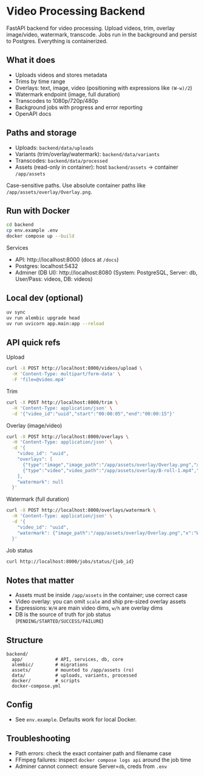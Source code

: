 # Video Processing Backend

FastAPI backend for video processing. Upload videos, trim, overlay image/video, watermark, transcode. Jobs run in the background and persist to Postgres. Everything is containerized.

## What it does

- Uploads videos and stores metadata
- Trims by time range
- Overlays: text, image, video (positioning with expressions like `(W-w)/2`)
- Watermark endpoint (image, full duration)
- Transcodes to 1080p/720p/480p
- Background jobs with progress and error reporting
- OpenAPI docs

## Paths and storage

- Uploads: `backend/data/uploads`
- Variants (trim/overlay/watermark): `backend/data/variants`
- Transcodes: `backend/data/processed`
- Assets (read-only in container): host `backend/assets` → container `/app/assets`

Case-sensitive paths. Use absolute container paths like `/app/assets/overlay/Overlay.png`.

## Run with Docker

```bash
cd backend
cp env.example .env
docker compose up --build
```

Services
- API: http://localhost:8000 (docs at `/docs`)
- Postgres: localhost:5432
- Adminer (DB UI): http://localhost:8080 (System: PostgreSQL, Server: db, User/Pass: videos, DB: videos)

## Local dev (optional)

```bash
uv sync
uv run alembic upgrade head
uv run uvicorn app.main:app --reload
```

## API quick refs

Upload
```bash
curl -X POST http://localhost:8000/videos/upload \
  -H 'Content-Type: multipart/form-data' \
  -F 'file=@video.mp4'
```

Trim
```bash
curl -X POST http://localhost:8000/trim \
  -H 'Content-Type: application/json' \
  -d '{"video_id":"uuid","start":"00:00:05","end":"00:00:15"}'
```

Overlay (image/video)
```bash
curl -X POST http://localhost:8000/overlays \
  -H 'Content-Type: application/json' \
  -d '{
    "video_id": "uuid",
    "overlays": [
      {"type":"image","image_path":"/app/assets/overlay/Overlay.png","x":"(W-w)/2","y":"20","start":0,"end":null,"opacity":0.85},
      {"type":"video","video_path":"/app/assets/overlay/B-roll-1.mp4","x":"(W-w)/2","y":"H-h-20","start":0,"end":4}
    ],
    "watermark": null
  }'
```

Watermark (full duration)
```bash
curl -X POST http://localhost:8000/overlays/watermark \
  -H 'Content-Type: application/json' \
  -d '{
    "video_id": "uuid",
    "watermark": {"image_path":"/app/assets/overlay/Overlay.png","x":"W-w-20","y":"H-h-20","opacity":0.35}
  }'
```

Job status
```bash
curl http://localhost:8000/jobs/status/{job_id}
```

## Notes that matter

- Assets must be inside `/app/assets` in the container; use correct case
- Video overlay: you can omit `scale` and ship pre-sized overlay assets
- Expressions: `W/H` are main video dims, `w/h` are overlay dims
- DB is the source of truth for job status (`PENDING/STARTED/SUCCESS/FAILURE`)

## Structure
```
backend/
  app/            # API, services, db, core
  alembic/        # migrations
  assets/         # mounted to /app/assets (ro)
  data/           # uploads, variants, processed
  docker/         # scripts
  docker-compose.yml
```

## Config
- See `env.example`. Defaults work for local Docker.

## Troubleshooting
- Path errors: check the exact container path and filename case
- FFmpeg failures: inspect `docker compose logs api` around the job time
- Adminer cannot connect: ensure Server=`db`, creds from `.env`
